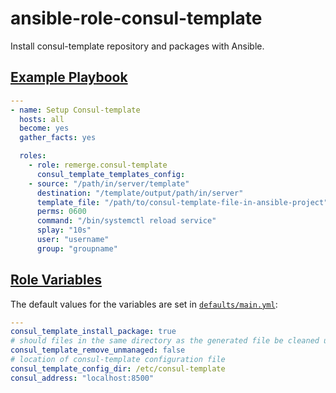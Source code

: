 # ansible-role-consul-template

Install consul-template repository and packages with Ansible.

## [Example Playbook](#example-playbook)


```yaml
---
- name: Setup Consul-template
  hosts: all
  become: yes
  gather_facts: yes

  roles:
    - role: remerge.consul-template
      consul_template_templates_config:
    - source: "/path/in/server/template"
      destination: "/template/output/path/in/server"
      template_file: "/path/to/consul-template-file-in-ansible-project"
      perms: 0600
      command: "/bin/systemctl reload service"
      splay: "10s"
      user: "username"
      group: "groupname"
```

## [Role Variables](#role-variables)

The default values for the variables are set in [`defaults/main.yml`](https://github.com/remerge/ansible-role-consul-template/blob/master/defaults/main.yml):

```yaml
---
consul_template_install_package: true
# should files in the same directory as the generated file be cleaned up?
consul_template_remove_unmanaged: false
# location of consul-template configuration file
consul_template_config_dir: /etc/consul-template
consul_address: "localhost:8500"
```

